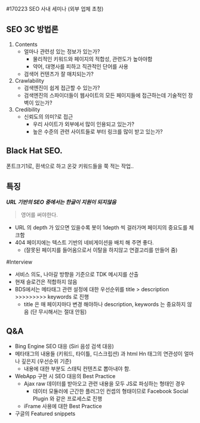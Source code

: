 #170223 SEO 사내 세미나 (외부 업체 초청)

## SEO 3C 방법론
1. Contents
	- 얼마나 관련성 있는 정보가 있는가?
		- 물리적인 키워드와 페이지의 적합성, 관련도가 높아야함
		- 약어, 대명사를 피하고 직관적인 단어를 사용
	- 검색어 컨텐츠가 잘 매치되는가?
2. Crawlability
	- 검색엔진이 쉽게 접근할 수 있는가?
	- 검색엔진의 스파이더들이 웹사이트의 모든 페이지들에 접근하는데 기술적인 장벽이 있는가?
3. Credibility
	- 신뢰도의 의미?로 접근
		- 우리 사이트가 외부에서 많이 인용되고 있는가?
		- 높은 수준의 관련 사이트들로 부터 링크를 많이 받고 있는가?


## Black Hat SEO.
폰트크기1로, 흰색으로 하고 온갖 키워드들을 쭉 적는 작업..


## 특징
***URL 기반의 SEO 중에서는 한글이 지원이 되지않음***
> 영어를 써야한다.

- URL 의 depth 가 있으면 있을수록 봇이 1depth 씩 걸러가며 페이지의 중요도를 체크함
- 404 페이지에는 텍스트 기반의 네비게이션을 배치 해 주면 좋다. 
  - (잘못된 페이지를 들어옴으로서 이탈을 하지않고 연결고리를 만들어 줌)



#Interview
- 서비스 의도, 나아갈 방향을 기준으로 TDK 메시지를 산출
- 현재 슬로건은 적합하지 않음
- BDS에서는 메타태그 관련 설정에 대한 우선순위를 title > description >>>>>>>>> keywords 로 진행
	- title 은 매 페이지마다 변경 해야하나 description, keywords 는 중요하지 않음 (단 무시해서는 절대 안됨)


## Q&A
- Bing Engine SEO 대응 (Siri 음성 검색 대응)
- 메타태그의 내용들 (키워드, 타이틀, 디스크립션) 과 html Hn 태그의 연관성이 얼마나 깊은지 (우선순위 기준)
	- 내용에 대한 부분도 스태틱 컨텐츠로 뽑아내야 함.
- WebApp 구현 시 SEO 대응의 Best Practice
	- Ajax raw 데이터를 받아오고 관련 내용을 모두 JS로 파싱하는 형태인 경우
		- 데이터 모듈러에 근간한 플러그인 컨셉의 형태이므로 Facebook Social Plugin 와 같은 프로세스로 진행
	- iFrame 사용에 대한 Best Practice
- 구글의 Featured snippets